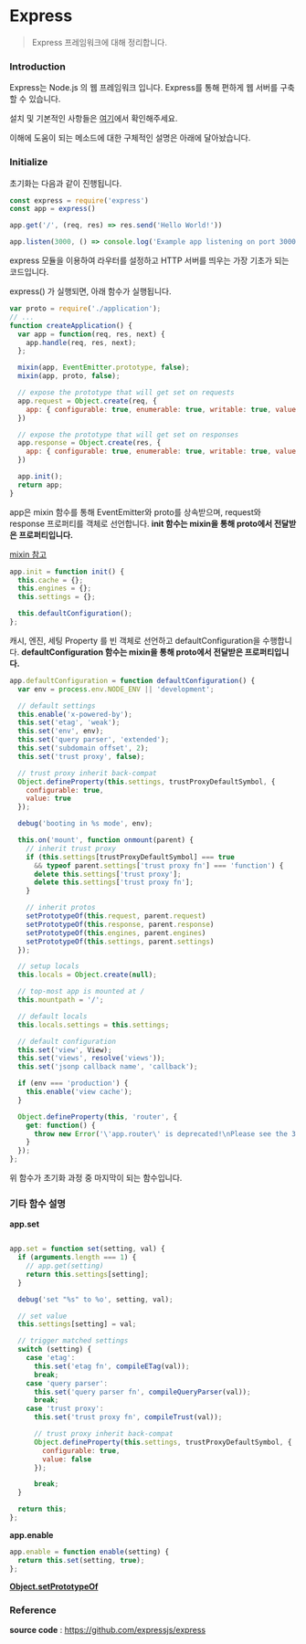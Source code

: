 # Express

> Express 프레임워크에 대해 정리합니다.



### Introduction

Express는 Node.js 의 웹 프레임워크 입니다. Express를 통해 편하게 웹 서버를 구축할 수 있습니다.

설치 및 기본적인 사항들은 [여기](https://expressjs.com/ko/starter/hello-world.html)에서 확인해주세요.

이해에 도움이 되는 메소드에 대한 구체적인 설명은 아래에 달아놨습니다.



### Initialize 



초기화는 다음과 같이 진행됩니다.

```javascript
const express = require('express')
const app = express()

app.get('/', (req, res) => res.send('Hello World!'))

app.listen(3000, () => console.log('Example app listening on port 3000!'))
```

express 모듈을 이용하여 라우터를 설정하고 HTTP 서버를 띄우는 가장 기초가 되는 코드입니다. 



express() 가 실행되면,  아래 함수가 실행됩니다.

```javascript
var proto = require('./application');
// ...
function createApplication() {
  var app = function(req, res, next) {
    app.handle(req, res, next);
  };

  mixin(app, EventEmitter.prototype, false);
  mixin(app, proto, false);

  // expose the prototype that will get set on requests
  app.request = Object.create(req, {
    app: { configurable: true, enumerable: true, writable: true, value: app }
  })

  // expose the prototype that will get set on responses
  app.response = Object.create(res, {
    app: { configurable: true, enumerable: true, writable: true, value: app }
  })

  app.init();
  return app;
}
```



app은 mixin 함수를 통해 EventEmitter와 proto를 상속받으며, request와 response 프로퍼티를 객체로 선언합니다.   **init 함수는 mixin을 통해 proto에서 전달받은 프로퍼티입니다.**

[mixin 참고](https://github.com/riverandeye/Investment/tree/master/Programming_Languages/JavaScript/Nodejs/Fundamentals/merge-descriptors)



```javascript
app.init = function init() {
  this.cache = {};
  this.engines = {};
  this.settings = {};

  this.defaultConfiguration();
};
```

캐시, 엔진, 세팅 Property 를 빈 객체로 선언하고 defaultConfiguration을 수행합니다. **defaultConfiguration 함수는 mixin을 통해 proto에서 전달받은 프로퍼티입니다.**



```javascript
app.defaultConfiguration = function defaultConfiguration() {
  var env = process.env.NODE_ENV || 'development';

  // default settings
  this.enable('x-powered-by');
  this.set('etag', 'weak');
  this.set('env', env);
  this.set('query parser', 'extended');
  this.set('subdomain offset', 2);
  this.set('trust proxy', false);

  // trust proxy inherit back-compat
  Object.defineProperty(this.settings, trustProxyDefaultSymbol, {
    configurable: true,
    value: true
  });

  debug('booting in %s mode', env);

  this.on('mount', function onmount(parent) {
    // inherit trust proxy
    if (this.settings[trustProxyDefaultSymbol] === true
      && typeof parent.settings['trust proxy fn'] === 'function') {
      delete this.settings['trust proxy'];
      delete this.settings['trust proxy fn'];
    }

    // inherit protos
    setPrototypeOf(this.request, parent.request)
    setPrototypeOf(this.response, parent.response)
    setPrototypeOf(this.engines, parent.engines)
    setPrototypeOf(this.settings, parent.settings)
  });

  // setup locals
  this.locals = Object.create(null);

  // top-most app is mounted at /
  this.mountpath = '/';

  // default locals
  this.locals.settings = this.settings;

  // default configuration
  this.set('view', View);
  this.set('views', resolve('views'));
  this.set('jsonp callback name', 'callback');

  if (env === 'production') {
    this.enable('view cache');
  }

  Object.defineProperty(this, 'router', {
    get: function() {
      throw new Error('\'app.router\' is deprecated!\nPlease see the 3.x to 4.x migration guide for details on how to update your app.');
    }
  });
};
```

위 함수가 초기화 과정 중 마지막이 되는 함수입니다. 



### 기타 함수 설명



**app.set**

```javascript

app.set = function set(setting, val) {
  if (arguments.length === 1) {
    // app.get(setting)
    return this.settings[setting];
  }

  debug('set "%s" to %o', setting, val);

  // set value
  this.settings[setting] = val;

  // trigger matched settings
  switch (setting) {
    case 'etag':
      this.set('etag fn', compileETag(val));
      break;
    case 'query parser':
      this.set('query parser fn', compileQueryParser(val));
      break;
    case 'trust proxy':
      this.set('trust proxy fn', compileTrust(val));

      // trust proxy inherit back-compat
      Object.defineProperty(this.settings, trustProxyDefaultSymbol, {
        configurable: true,
        value: false
      });

      break;
  }

  return this;
};
```



**app.enable**

```javascript
app.enable = function enable(setting) {
  return this.set(setting, true);
};
```



**[Object.setPrototypeOf](https://developer.mozilla.org/ko/docs/Web/JavaScript/Reference/Global_Objects/Object/setPrototypeOf)**





### Reference

**source code** : https://github.com/expressjs/express

